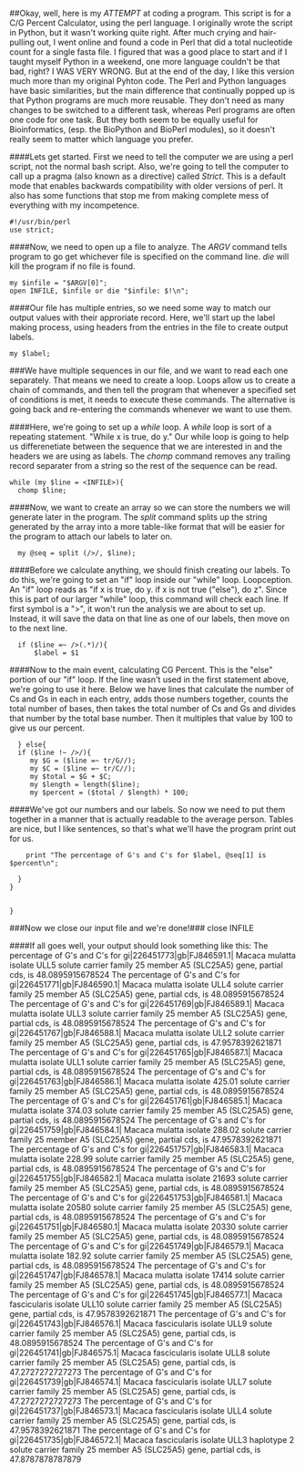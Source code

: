 ##Okay, well, here is my *ATTEMPT* at coding a program. This script is for a C/G Percent Calculator, using the perl language. 
I originally wrote the script in Python, but it wasn't working quite right. After much crying and hair-pulling out, I went online 
and found a code in Perl that did a total nucleotide count for a single fasta file. I figured that was a good place to start and if I 
taught myself Python in a weekend, one more language couldn't be that bad, right? I WAS VERY WRONG. But at the end of the day, I like 
this version much more than my original Pyhton code. The Perl and Python languages have basic similarities, but the main difference that 
continually popped up is that Python programs are much more reusable. They don't need as many changes to be switched to a 
different task, whereas Perl programs are often one code for one task. But they both seem to be equally useful for 
Bioinformatics, (esp. the BioPython and BioPerl modules), so it doesn't really seem to matter which language you prefer.

####Lets get started. First we need to tell the computer we are using a perl script, not the normal bash script. 
Also, we're going to tell the computer to call up a pragma (also known as a directive) called *Strict*. This is a default mode that enables backwards 
compatibility with older versions of perl. It also has some functions that stop me from making complete mess of 
everything with my incompetence.

    #!/usr/bin/perl 
    use strict; 

####Now, we need to open up a file to analyze. 
The *ARGV* command tells program to go get whichever file is specified on the command line. *die* will kill the program if no file is found.

    my $infile = "$ARGV[0]";
    open INFILE, $infile or die "$infile: $!\n";

####Our file has multiple entries, so we need some way to match our output values with their approriate record. 
Here, we'll start up the label making process, using headers from the entries in the file to create output labels.

    my $label;

###We have multiple sequences in our file, and we want to read each one separately. 
That means we need to create a loop. Loops allow us to create a chain of commands, and then tell the program that whenever a specified set of conditions is met, it needs to execute these commands. The alternative is going back and re-entering the commands whenever we want to use them.

####Here, we're going to set up a *while* loop. 
A *while* loop is sort of a repeating statement. "While x is true, do y." 
Our while loop is going to help us differenetiate between the sequence that we are interested in and the headers we are 
using as labels. The *chomp* command removes any trailing record separater from a string so the rest of the sequence can be read.

    while (my $line = <INFILE>){ 
      chomp $line;
####Now, we want to create an array so we can store the numbers we will generate later in the program. 
The *split* command splits up the string generated by the array into a more table-like format that will be easier for the program to attach our labels
to later on.
   
      my @seq = split (/>/, $line);
    
####Before we calculate anything, we should finish creating our labels.
To do this, we're going to set an "if" loop inside our "while" loop. Loopception. An "if" loop reads as "if x is true, do y. if x is not true ("else"), do z". Since this is part of our larger "while" loop, 
  this command will check each line. If first symbol is a ">", it won't run the analysis we are about to set up. Instead, it will save 
  the data on that line as one of our labels, then move on to the next line.
    
      if ($line =~ />(.*)/){
          $label = $1

####Now to the main event, calculating CG Percent.
This is the "else" portion of our "if" loop. If the line wasn't used in the first statement above, we're going to use it here. Below we have lines that calculate the number of Cs and Gs in each in each entry, adds those numbers together, counts the total number of bases, then takes the total number of Cs and Gs and divides that number by the total base number. Then it multiples that value by 100 to give us our percent.
   
      } else{
      if ($line !~ />/){
         my $G = ($line =~ tr/G//);
         my $C = ($line =~ tr/C//);
         my $total = $G + $C;
         my $length = length($line);
         my $percent = ($total / $length) * 100;

####We've got our numbers and our labels. 
So now we need to put them together in a manner that is actually readable to the average person. Tables are nice, but I like sentences, so that's what we'll have the program print out for us.
        
        print "The percentage of G's and C's for $label, @seq[1] is $percent\n";
  
      }
    }


    }
###Now we close our input file and we're done!###
    close INFILE

####If all goes well, your output should look something like this:
    The percentage of G's and C's for gi|226451773|gb|FJ846591.1| Macaca mulatta isolate ULL5 solute carrier family 25 member A5 (SLC25A5) gene, partial cds,  is 48.0895915678524
    The percentage of G's and C's for gi|226451771|gb|FJ846590.1| Macaca mulatta isolate ULL4 solute carrier family 25 member A5 (SLC25A5) gene, partial cds,  is 48.0895915678524
    The percentage of G's and C's for gi|226451769|gb|FJ846589.1| Macaca mulatta isolate ULL3 solute carrier family 25 member A5 (SLC25A5) gene, partial cds,  is 48.0895915678524
    The percentage of G's and C's for gi|226451767|gb|FJ846588.1| Macaca mulatta isolate ULL2 solute carrier family 25 member A5 (SLC25A5) gene, partial cds,  is 47.9578392621871
    The percentage of G's and C's for gi|226451765|gb|FJ846587.1| Macaca mulatta isolate ULL1 solute carrier family 25 member A5 (SLC25A5) gene, partial cds,  is 48.0895915678524
    The percentage of G's and C's for gi|226451763|gb|FJ846586.1| Macaca mulatta isolate 425.01 solute carrier family 25 member A5 (SLC25A5) gene, partial cds,  is 48.0895915678524
    The percentage of G's and C's for gi|226451761|gb|FJ846585.1| Macaca mulatta isolate 374.03 solute carrier family 25 member A5 (SLC25A5) gene, partial cds,  is 48.0895915678524
    The percentage of G's and C's for gi|226451759|gb|FJ846584.1| Macaca mulatta isolate 288.02 solute carrier family 25 member A5 (SLC25A5) gene, partial cds,  is 47.9578392621871
    The percentage of G's and C's for gi|226451757|gb|FJ846583.1| Macaca mulatta isolate 228.99 solute carrier family 25 member A5 (SLC25A5) gene, partial cds,  is 48.0895915678524
    The percentage of G's and C's for gi|226451755|gb|FJ846582.1| Macaca mulatta isolate 21693 solute carrier family 25 member A5 (SLC25A5) gene, partial cds,  is 48.0895915678524
    The percentage of G's and C's for gi|226451753|gb|FJ846581.1| Macaca mulatta isolate 20580 solute carrier family 25 member A5 (SLC25A5) gene, partial cds,  is 48.0895915678524
    The percentage of G's and C's for gi|226451751|gb|FJ846580.1| Macaca mulatta isolate 20330 solute carrier family 25 member A5 (SLC25A5) gene, partial cds,  is 48.0895915678524
    The percentage of G's and C's for gi|226451749|gb|FJ846579.1| Macaca mulatta isolate 182.92 solute carrier family 25 member A5 (SLC25A5) gene, partial cds,  is 48.0895915678524
    The percentage of G's and C's for gi|226451747|gb|FJ846578.1| Macaca mulatta isolate 17414 solute carrier family 25 member A5 (SLC25A5) gene, partial cds,  is 48.0895915678524
    The percentage of G's and C's for gi|226451745|gb|FJ846577.1| Macaca fascicularis isolate ULL10 solute carrier family 25 member A5 (SLC25A5) gene, partial cds,  is 47.9578392621871
    The percentage of G's and C's for gi|226451743|gb|FJ846576.1| Macaca fascicularis isolate ULL9 solute carrier family 25 member A5 (SLC25A5) gene, partial cds,  is 48.0895915678524
    The percentage of G's and C's for gi|226451741|gb|FJ846575.1| Macaca fascicularis isolate ULL8 solute carrier family 25 member A5 (SLC25A5) gene, partial cds,  is 47.2727272727273
    The percentage of G's and C's for gi|226451739|gb|FJ846574.1| Macaca fascicularis isolate ULL7 solute carrier family 25 member A5 (SLC25A5) gene, partial cds,  is 47.2727272727273
    The percentage of G's and C's for gi|226451737|gb|FJ846573.1| Macaca fascicularis isolate ULL4 solute carrier family 25 member A5 (SLC25A5) gene, partial cds,  is 47.9578392621871
    The percentage of G's and C's for gi|226451735|gb|FJ846572.1| Macaca fascicularis isolate ULL3 haplotype 2 solute carrier family 25 member A5 (SLC25A5) gene, partial cds,  is 47.8787878787879
